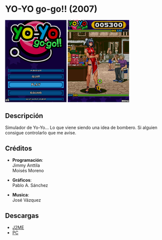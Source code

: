 # YO-YO go-go!! (2007)
[<img src="screenshots/YoYoGoGo_menu.png" width="200"/>](screenshots/YoYoGoGo_menu.png)
[<img src="screenshots/YoYoGoGo_game.png" width="200"/>](screenshots/YoYoGoGo_game.png)

## Descripción
Simulador de Yo-Yo... Lo que viene siendo una idea de bombero. Si alguien consigue controlarlo que me avise.


## Créditos
- **Programación**:<br>
Jimmy Anttila<br>
Moisés Moreno

- **Gráficos**:<br>
Pablo A. Sánchez

- **Musica**:<br>
José Vázquez

## Descargas
- [J2ME](jars/j2me/YoYoGoGo_240x320.jar?raw=true)
- [PC](jars/pc/YoYoGoGo.jar?raw=true)
